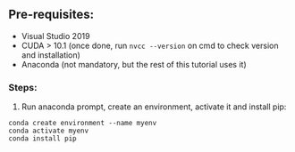 ## Pre-requisites: 
* Visual Studio 2019 
* CUDA > 10.1 (once done, run ```nvcc --version``` on cmd to check version and installation)
* Anaconda (not mandatory, but the rest of this tutorial uses it)

### Steps: 

1. Run anaconda prompt, create an environment, activate it and install pip: 
```
conda create environment --name myenv
conda activate myenv
conda install pip
```
